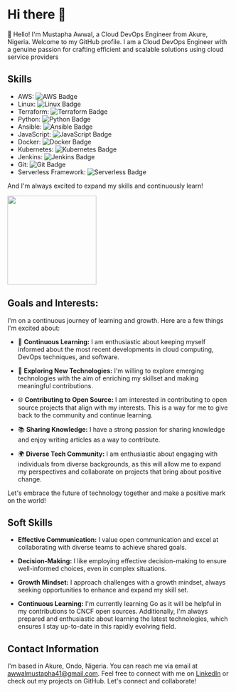 # Hi there 👋

👋 Hello! I'm Mustapha Awwal, a Cloud DevOps Engineer from Akure, Nigeria. Welcome to my GitHub profile. I am a Cloud DevOps Engineer with a genuine passion for crafting efficient and scalable solutions using cloud service providers

## Skills
- AWS: ![AWS Badge](https://img.shields.io/badge/Cloud-AWS-orange)
- Linux: ![Linux Badge](https://img.shields.io/badge/OS-Linux-brightgreen)
- Terraform: ![Terraform Badge](https://img.shields.io/badge/Infrastructure-Terraform-blue)
- Python: ![Python Badge](https://img.shields.io/badge/Scripting-Python-yellow)
- Ansible: ![Ansible Badge](https://img.shields.io/badge/Automation-Ansible-red)
- JavaScript: ![JavaScript Badge](https://img.shields.io/badge/Web-JavaScript-yellow)
- Docker: ![Docker Badge](https://img.shields.io/badge/Containers-Docker-blue)
- Kubernetes: ![Kubernetes Badge](https://img.shields.io/badge/Containers-Kubernetes-blue)
- Jenkins: ![Jenkins Badge](https://img.shields.io/badge/CI%2FCD-Jenkins-orange)
- Git: ![Git Badge](https://img.shields.io/badge/Version%20Control-Git-lightgrey)
- Serverless Framework: ![Serverless Badge](https://img.shields.io/badge/Serverless-Serverless%20Framework-yellow)

And I'm always excited to expand my skills and continuously learn!

<a href="https://github.com/anuraghazra/convoychat">
  <img height=200 align="center" src="https://github-readme-stats.vercel.app/api/top-langs?username=onlydole&layout=compact&langs_count=8&card_width=320&theme=transparent" />
</a>

## Goals and Interests:

I'm on a continuous journey of learning and growth. Here are a few things I'm excited about:

- 🌱 **Continuous Learning:** I am enthusiastic about keeping myself informed about the most recent developments in cloud computing, DevOps techniques, and software.

- 🚀 **Exploring New Technologies:** I'm willing to explore emerging technologies with the aim of enriching my skillset and making meaningful contributions.

- 🌐 **Contributing to Open Source:** I am interested in contributing to open source projects that align with my interests. This is a way for me to give back to the community and continue learning.

- 📚 **Sharing Knowledge:** I have a strong passion for sharing knowledge and enjoy writing articles as a way to contribute.

- 🌍 **Diverse Tech Community:** I am enthusiastic about engaging with individuals from diverse backgrounds, as this will allow me to expand my perspectives and collaborate on projects that bring about positive change.



Let's embrace the future of technology together and make a positive mark on the world!


## Soft Skills

- **Effective Communication:** I value open communication and excel at collaborating with diverse teams to achieve shared goals.

- **Decision-Making:** I like employing effective decision-making to ensure well-informed choices, even in complex situations.

- **Growth Mindset:** I approach challenges with a growth mindset, always seeking opportunities to enhance and expand my skill set.

- **Continuous Learning:** I'm currently learning Go as it will be helpful in my contributions to CNCF open sources. Additionally, I'm always prepared and enthusiastic about learning the latest technologies, which ensures I stay up-to-date in this rapidly evolving field.

## Contact Information

I'm based in Akure, Ondo, Nigeria. You can reach me via email at awwalmustapha41@gmail.com. Feel free to connect with me on [LinkedIn](https://www.linkedin.com/in/mustapha-awwal-bb954a25a/) or check out my projects on GitHub. Let's connect and collaborate!



<!--
**MustaphaAwwal/MustaphaAwwal** is a ✨ _special_ ✨ repository because its `README.md` (this file) appears on your GitHub profile.

Here are some ideas to get you started:

- 🔭 I’m currently working on ...
- 🌱 I’m currently learning ...
- 👯 I’m looking to collaborate on ...
- 🤔 I’m looking for help with ...
- 💬 Ask me about ...
- 📫 How to reach me: ...
- 😄 Pronouns: ...
- ⚡ Fun fact: ...
-->


<!--
**MustaphaAwwal/MustaphaAwwal** is a ✨ _special_ ✨ repository because its `README.md` (this file) appears on your GitHub profile.

Here are some ideas to get you started:

- 🔭 I’m currently working on ...
- 🌱 I’m currently learning ...
- 👯 I’m looking to collaborate on ...
- 🤔 I’m looking for help with ...
- 💬 Ask me about ...
- 📫 How to reach me: ...
- 😄 Pronouns: ...
- ⚡ Fun fact: ...
-->

